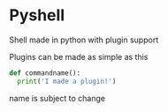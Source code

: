 # Pyshell
Shell made in python with plugin support

Plugins can be made as simple as this
```python
def commandname():
  print('I made a plugin!')
```

name is subject to change
